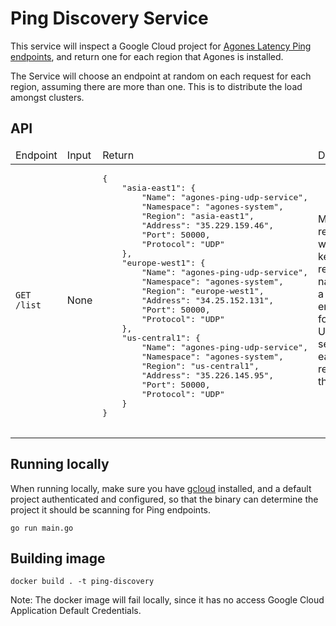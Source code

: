 # Ping Discovery Service

This service will inspect a Google Cloud project for 
[Agones Latency Ping endpoints](https://agones.dev/site/docs/guides/ping-service/), and return one for each region 
that Agones is installed.

The Service will choose an endpoint at random on each request for each region, assuming there are more than one. 
This is to distribute the load amongst clusters.

## API

<table>
    <thead>
        <td>Endpoint</td>
        <td>Input</td>
        <td>Return</td>
        <td>Description</td>
    </thead>
    <tbody>
        <tr>
            <td><code>GET /list</code></td>
            <td> None </td>
            <td>
                <pre>
{
    "asia-east1": {
        "Name": "agones-ping-udp-service",
        "Namespace": "agones-system",
        "Region": "asia-east1",
        "Address": "35.229.159.46",
        "Port": 50000,
        "Protocol": "UDP"
    },
    "europe-west1": {
        "Name": "agones-ping-udp-service",
        "Namespace": "agones-system",
        "Region": "europe-west1",
        "Address": "34.25.152.131",
        "Port": 50000,
        "Protocol": "UDP"
    },
    "us-central1": {
        "Name": "agones-ping-udp-service",
        "Namespace": "agones-system",
        "Region": "us-central1",
        "Address": "35.226.145.95",
        "Port": 50000,
        "Protocol": "UDP"
    }
}
                </pre>
            </td>
            <td>
                Map of region, where the key is the region name, and a singular
                endpoint for the UDP ping service for each region as the value.
            </td>
        </tr>
    </tbody>
</table>

## Running locally

When running locally, make sure you have [gcloud](https://cloud.google.com/sdk/docs/install) installed,
and a default project authenticated and configured, so that the binary can determine the project it should be 
scanning for
Ping endpoints.

```shell
go run main.go
```

## Building image

```shell
docker build . -t ping-discovery
```

Note: The docker image will fail locally, since it has no access Google Cloud Application Default Credentials.
